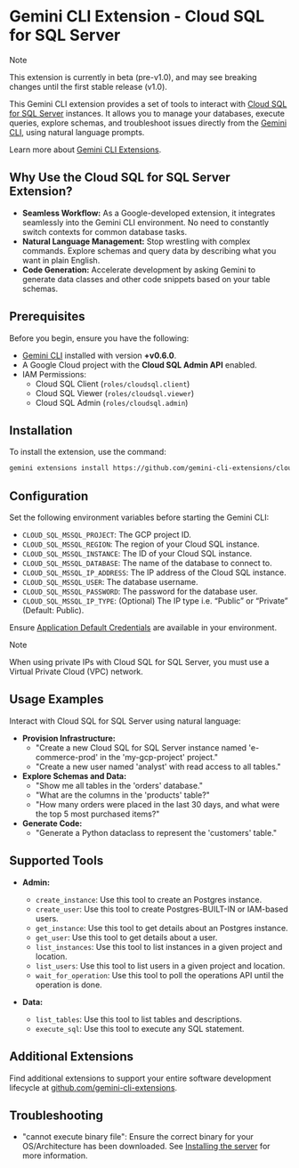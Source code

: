 # Gemini CLI Extension - Cloud SQL for SQL Server

> [!NOTE]
> This extension is currently in beta (pre-v1.0), and may see breaking changes until the first stable release (v1.0).

This Gemini CLI extension provides a set of tools to interact with [Cloud SQL for SQL Server](https://cloud.google.com/sql/docs/sqlserver) instances. It allows you to manage your databases, execute queries, explore schemas, and troubleshoot issues directly from the [Gemini CLI](https://google-gemini.github.io/gemini-cli/), using natural language prompts.

Learn more about [Gemini CLI Extensions](https://github.com/google-gemini/gemini-cli/blob/main/docs/extension.md).

## Why Use the Cloud SQL for SQL Server Extension?

* **Seamless Workflow:** As a Google-developed extension, it integrates seamlessly into the Gemini CLI environment. No need to constantly switch contexts for common database tasks.
* **Natural Language Management:** Stop wrestling with complex commands. Explore schemas and query data by describing what you want in plain English.
* **Code Generation:** Accelerate development by asking Gemini to generate data classes and other code snippets based on your table schemas.
## Prerequisites

Before you begin, ensure you have the following:

* [Gemini CLI](https://github.com/google-gemini/gemini-cli) installed with version **+v0.6.0**.
* A Google Cloud project with the **Cloud SQL Admin API** enabled.
* IAM Permissions:
  * Cloud SQL Client (`roles/cloudsql.client`)
  * Cloud SQL Viewer (`roles/cloudsql.viewer`)
  * Cloud SQL Admin (`roles/cloudsql.admin`)

## Installation

To install the extension, use the command:

```bash
gemini extensions install https://github.com/gemini-cli-extensions/cloud-sql-sqlserver
```

## Configuration

Set the following environment variables before starting the Gemini CLI:

* `CLOUD_SQL_MSSQL_PROJECT`: The GCP project ID.
* `CLOUD_SQL_MSSQL_REGION`: The region of your Cloud SQL instance.
* `CLOUD_SQL_MSSQL_INSTANCE`: The ID of your Cloud SQL instance.
* `CLOUD_SQL_MSSQL_DATABASE`: The name of the database to connect to.
* `CLOUD_SQL_MSSQL_IP_ADDRESS`: The IP address of the Cloud SQL instance.
* `CLOUD_SQL_MSSQL_USER`: The database username.
* `CLOUD_SQL_MSSQL_PASSWORD`: The password for the database user.
* `CLOUD_SQL_MSSQL_IP_TYPE`: (Optional) The IP type i.e. “Public” or “Private” (Default: Public).

Ensure [Application Default Credentials](https://cloud.google.com/docs/authentication/gcloud) are available in your environment.

> [!NOTE]
> When using private IPs with Cloud SQL for SQL Server, you must use a Virtual Private Cloud (VPC) network.

## Usage Examples

Interact with Cloud SQL for SQL Server using natural language:

* **Provision Infrastructure:**
   * "Create a new Cloud SQL for SQL Server instance named 'e-commerce-prod' in the 'my-gcp-project' project."
   * "Create a new user named 'analyst' with read access to all tables."
* **Explore Schemas and Data:**
  * "Show me all tables in the 'orders' database."
  * "What are the columns in the 'products' table?"
  * "How many orders were placed in the last 30 days, and what were the top 5 most purchased items?"
* **Generate Code:**
  * "Generate a Python dataclass to represent the 'customers' table."

## Supported Tools

*   **Admin:**
   	* `create_instance`: Use this tool to create an Postgres instance.
   	* `create_user`: Use this tool to create Postgres-BUILT-IN or IAM-based users.
   	* `get_instance`: Use this tool to get details about an Postgres instance.
   	* `get_user`: Use this tool to get details about a user.
   	* `list_instances`: Use this tool to list instances in a given project and location.
   	* `list_users`: Use this tool to list users in a given project and location.
    * `wait_for_operation`: Use this tool to poll the operations API until the operation is done.

*   **Data:**
    * `list_tables`: Use this tool to list tables and descriptions.
    * `execute_sql`: Use this tool to execute any SQL statement.

## Additional Extensions

Find additional extensions to support your entire software development lifecycle at [github.com/gemini-cli-extensions](https://github.com/gemini-cli-extensions).

## Troubleshooting

* "cannot execute binary file": Ensure the correct binary for your OS/Architecture has been downloaded. See [Installing the server](https://googleapis.github.io/genai-toolbox/getting-started/introduction/#installing-the-server) for more information.

